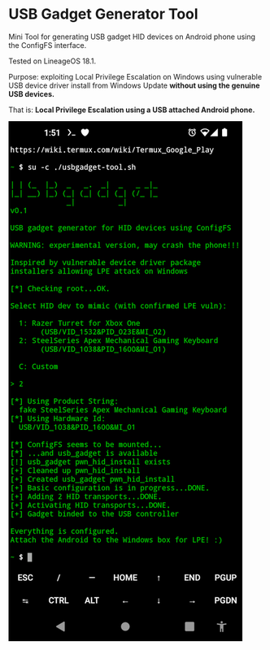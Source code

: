 # USB Gadget Generator Tool

Mini Tool for generating USB gadget HID devices on Android phone using
the ConfigFS interface.

Tested on LineageOS 18.1.

Purpose: exploiting Local Privilege Escalation on Windows using vulnerable
USB device driver install from Windows Update **without using the
genuine USB devices.**

That is: **Local Privilege Escalation using a USB attached Android phone.**

![demo run on Android](./demo-540.png)
